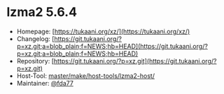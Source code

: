 # lzma2 5.6.4
  - Homepage: [https://tukaani.org/xz/](https://tukaani.org/xz/)
  - Changelog: [https://git.tukaani.org/?p=xz.git;a=blob_plain;f=NEWS;hb=HEAD](https://git.tukaani.org/?p=xz.git;a=blob_plain;f=NEWS;hb=HEAD)
  - Repository: [https://git.tukaani.org/?p=xz.git](https://git.tukaani.org/?p=xz.git)
  - Host-Tool: [master/make/host-tools/lzma2-host/](https://github.com/Freetz-NG/freetz-ng/tree/master/make/host-tools/lzma2-host/)
  - Maintainer: [@fda77](https://github.com/fda77)

